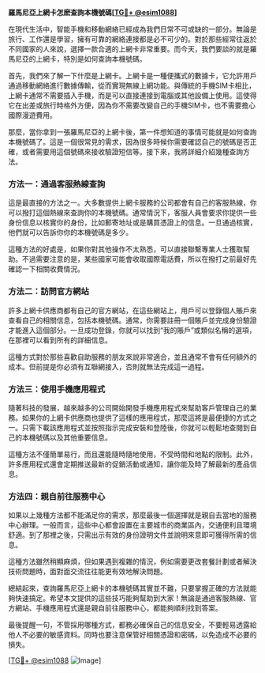 **羅馬尼亞上網卡怎麽查詢本機號碼[[TG💪+ @esim1088](https://t.me/s/esim1088)]**

在現代生活中，智能手機和移動網絡已經成為我們日常不可或缺的一部分。無論是旅行、工作還是學習，擁有可靠的網絡連接都是必不可少的。對於那些經常往返於不同國家的人來說，選擇一款合適的上網卡非常重要。而今天，我們要談的就是羅馬尼亞的上網卡，特別是如何查詢本機號碼。

首先，我們來了解一下什麼是上網卡。上網卡是一種便攜式的數據卡，它允許用戶通過移動網絡進行數據傳輸，從而實現無線上網功能。與傳統的手機SIM卡相比，上網卡通常不需要插入手機，而是可以直接連接到電腦或其他設備上使用。這使得它在出差或旅行時格外方便，因為你不需要改變自己的手機SIM卡，也不需要擔心國際漫遊費用。

那麼，當你拿到一張羅馬尼亞的上網卡後，第一件想知道的事情可能就是如何查詢本機號碼了。這是一個很常見的需求，因為很多時候你需要確認自己的號碼是否正確，或者需要用這個號碼來接收驗證短信等。接下來，我將詳細介紹幾種查詢方法。

### 方法一：通過客服熱線查詢

這是最直接的方法之一。大多數提供上網卡服務的公司都會有自己的客服熱線，你可以撥打這個熱線來查詢你的本機號碼。通常情況下，客服人員會要求你提供一些身份信息以核實你的身份，比如郵寄地址或是購買憑證上的信息。一旦通過核實，他們就可以告訴你你的本機號碼是多少。

這種方法的好處是，如果你對其他操作不太熟悉，可以直接聯繫專業人士獲取幫助。不過需要注意的是，某些國家可能會收取國際電話費，所以在撥打之前最好先確認一下相關收費情況。

### 方法二：訪問官方網站

許多上網卡供應商都有自己的官方網站，在這些網站上，用戶可以登錄個人賬戶來查看自己的相關信息，包括本機號碼。通常，你需要註冊一個賬戶並完成身份驗證才能進入這個部分。一旦成功登錄，你就可以找到“我的賬戶”或類似名稱的選項，在那裡可以看到所有的詳細信息。

這種方式對於那些喜歡自助服務的朋友來說非常適合，並且通常不會有任何額外的成本。但前提是你必須有互聯網接入，否則就無法完成這一過程。

### 方法三：使用手機應用程式

隨著科技的發展，越來越多的公司開始開發手機應用程式來幫助客戶管理自己的業務。如果你的上網卡供應商也提供了這樣的應用程式，那麼這將是最便捷的方式之一。只需下載該應用程式並按照指示完成安裝和登陸後，你就可以輕鬆地查閱到自己的本機號碼以及其他重要信息。

這種方法不僅簡單易行，而且還能隨時隨地使用，不受時間和地點的限制。此外，許多應用程式還會定期推送最新的促銷活動或通知，讓你能及時了解最新的產品信息。

### 方法四：親自前往服務中心

如果以上幾種方法都不能滿足你的需求，那麼最後一個選擇就是親自去當地的服務中心辦理。一般而言，這些中心都會設置在主要城市的商業區內，交通便利且環境舒適。到了那裡之後，只需出示有效的身份證明文件並說明來意即可獲得所需的信息。

這種方法雖然稍顯麻煩，但如果遇到複雜的情況，例如需要更改套餐計劃或者解決技術問題時，面對面交流往往能更有效地解決問題。

總結起來，查詢羅馬尼亞上網卡的本機號碼其實並不難，只要掌握正確的方法就能夠快速搞定。希望本文提供的這些技巧能夠幫助到大家！無論是通過客服熱線、官方網站、手機應用程式還是親自前往服務中心，都能夠順利找到答案。

最後提醒一句，不管採用哪種方式，都務必確保自己的信息安全，不要輕易透露給他人不必要的敏感資料。同時也要注意保管好相關憑證和密碼，以免造成不必要的損失。

[[TG💪+ @esim1088](https://t.me/s/esim1088) ![Image](https://i.postimg.cc/4NQfJmqS/Snipaste-2025-05-13-00-14-12.png)]